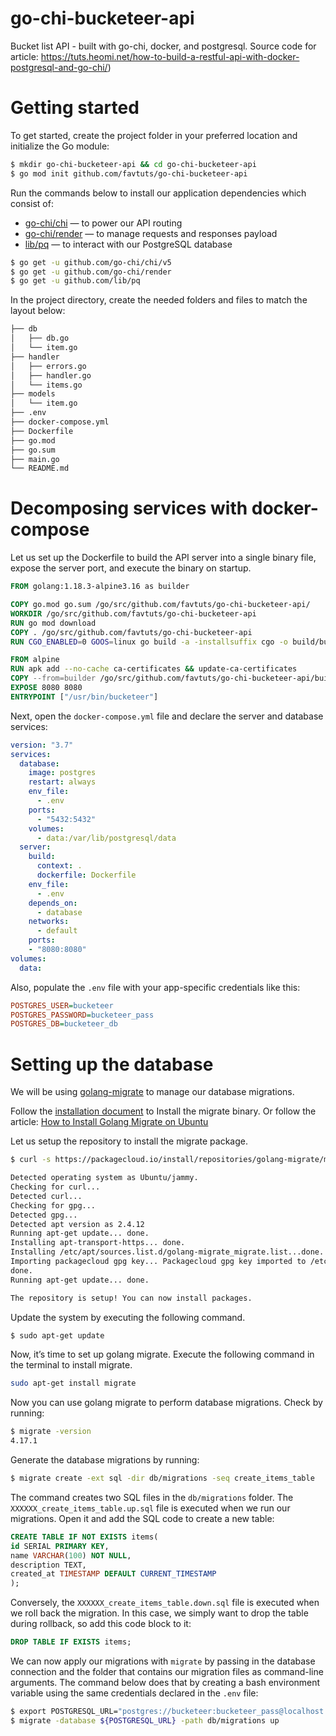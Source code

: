 # go-chi-bucketeer-api
Bucket list API - built with go-chi, docker, and postgresql. Source code for article: https://tuts.heomi.net/how-to-build-a-restful-api-with-docker-postgresql-and-go-chi/)


# Getting started

To get started, create the project folder in your preferred location and initialize the Go module:
```bash
$ mkdir go-chi-bucketeer-api && cd go-chi-bucketeer-api
$ go mod init github.com/favtuts/go-chi-bucketeer-api
```

Run the commands below to install our application dependencies which consist of:

* [go-chi/chi](https://pkg.go.dev/github.com/go-chi/chi) — to power our API routing
* [go-chi/render](https://pkg.go.dev/github.com/go-chi/render) — to manage requests and responses payload
* [lib/pq](https://pkg.go.dev/github.com/lib/pq) — to interact with our PostgreSQL database

```bash
$ go get -u github.com/go-chi/chi/v5
$ go get -u github.com/go-chi/render
$ go get -u github.com/lib/pq
```

In the project directory, create the needed folders and files to match the layout below:
```bash
├── db
│   ├── db.go
│   └── item.go
├── handler
│   ├── errors.go
│   ├── handler.go
│   └── items.go
├── models
│   └── item.go
├── .env
├── docker-compose.yml
├── Dockerfile
├── go.mod
├── go.sum
├── main.go
└── README.md
```

# Decomposing services with docker-compose

Let us set up the Dockerfile to build the API server into a single binary file, expose the server port, and execute the binary on startup.

```Dockerfile
FROM golang:1.18.3-alpine3.16 as builder

COPY go.mod go.sum /go/src/github.com/favtuts/go-chi-bucketeer-api/
WORKDIR /go/src/github.com/favtuts/go-chi-bucketeer-api
RUN go mod download
COPY . /go/src/github.com/favtuts/go-chi-bucketeer-api
RUN CGO_ENABLED=0 GOOS=linux go build -a -installsuffix cgo -o build/bucketeer github.com/favtuts/go-chi-bucketeer-api

FROM alpine
RUN apk add --no-cache ca-certificates && update-ca-certificates
COPY --from=builder /go/src/github.com/favtuts/go-chi-bucketeer-api/build/bucketeer /usr/bin/bucketeer
EXPOSE 8080 8080
ENTRYPOINT ["/usr/bin/bucketeer"]
```

Next, open the `docker-compose.yml` file and declare the server and database services:
```yml
version: "3.7"
services:
  database:
    image: postgres
    restart: always
    env_file:
      - .env
    ports:
      - "5432:5432"
    volumes:
      - data:/var/lib/postgresql/data
  server:
    build:
      context: .
      dockerfile: Dockerfile
    env_file: 
      - .env
    depends_on:
      - database
    networks:
      - default
    ports:
    - "8080:8080"
volumes:
  data:
```

Also, populate the `.env` file with your app-specific credentials like this:
```ini
POSTGRES_USER=bucketeer
POSTGRES_PASSWORD=bucketeer_pass
POSTGRES_DB=bucketeer_db
```


# Setting up the database

We will be using [golang-migrate](https://github.com/golang-migrate/migrate) to manage our database migrations.

Follow the [installation document](https://github.com/golang-migrate/migrate/tree/master/cmd/migrate) to Install the migrate binary. Or follow the article: [How to Install Golang Migrate on Ubuntu](https://www.geeksforgeeks.org/how-to-install-golang-migrate-on-ubuntu/)


Let us setup the repository to install the migrate package.
```bash
$ curl -s https://packagecloud.io/install/repositories/golang-migrate/migrate/script.deb.sh | sudo bash

Detected operating system as Ubuntu/jammy.
Checking for curl...
Detected curl...
Checking for gpg...
Detected gpg...
Detected apt version as 2.4.12
Running apt-get update... done.
Installing apt-transport-https... done.
Installing /etc/apt/sources.list.d/golang-migrate_migrate.list...done.
Importing packagecloud gpg key... Packagecloud gpg key imported to /etc/apt/keyrings/golang-migrate_migrate-archive-keyring.gpg
done.
Running apt-get update... done.

The repository is setup! You can now install packages.
```

Update the system by executing the following command.
```bash
$ sudo apt-get update
```

Now, it’s time to set up golang migrate. Execute the following command in the terminal to install migrate.
```bash
sudo apt-get install migrate
```

Now you can use golang migrate to perform database migrations. Check by running:
```bash
$ migrate -version
4.17.1
```

Generate the database migrations by running:
```bash
$ migrate create -ext sql -dir db/migrations -seq create_items_table
```

The command creates two SQL files in the `db/migrations` folder. The `XXXXXX_create_items_table.up.sql` file is executed when we run our migrations. Open it and add the SQL code to create a new table:
```sql
CREATE TABLE IF NOT EXISTS items(
id SERIAL PRIMARY KEY,
name VARCHAR(100) NOT NULL,
description TEXT,
created_at TIMESTAMP DEFAULT CURRENT_TIMESTAMP
);
```

Conversely, the `XXXXXX_create_items_table.down.sql` file is executed when we roll back the migration. In this case, we simply want to drop the table during rollback, so add this code block to it:
```sql
DROP TABLE IF EXISTS items;
```

We can now apply our migrations with `migrate` by passing in the database connection and the folder that contains our migration files as command-line arguments. The command below does that by creating a bash environment variable using the same credentials declared in the `.env` file:
```bash
$ export POSTGRESQL_URL="postgres://bucketeer:bucketeer_pass@localhost:5432/bucketeer_db?sslmode=disable"
$ migrate -database ${POSTGRESQL_URL} -path db/migrations up
```